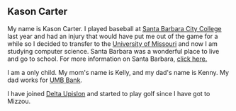 ## Kason Carter

My name is Kason Carter. I played baseball at [Santa Barbara City College](https://www.sbcc.edu) last year and had an injury that would have put me out of the game for a while so I decided to transfer to the [University of Missouri](https://missouri.edu) and now I am studying computer science. Santa Barbara was a wonderful place to live and go to school. For more information on Santa Barbara, [click here.](SantaBarbara.md)

I am a only child.  My mom's name is Kelly, and my dad's name is Kenny.  My dad works for [UMB Bank](www.umb.com).

I have joined [Delta Upislon](frat.md) and started to play golf since I have got to Mizzou.





